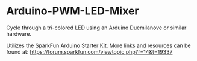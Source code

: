 # Arduino-PWM-LED-Mixer
Cycle through a tri-colored LED using an Arduino Duemilanove or similar hardware.

Utilizes the SparkFun Arduino Starter Kit. More links and resources can be found at: https://forum.sparkfun.com/viewtopic.php?f=14&t=19337
